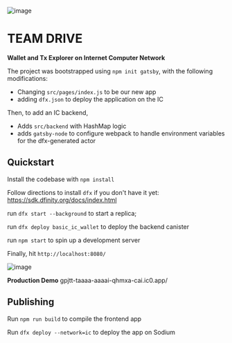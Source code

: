 ![image](https://user-images.githubusercontent.com/10539949/155831893-dcb6492b-3d61-4a40-b08a-442474088cb3.png)

# TEAM DRIVE
**Wallet and Tx Explorer on Internet Computer Network**

The project was bootstrapped using `npm init gatsby`, with the following modifications:

- Changing `src/pages/index.js` to be our new app
- adding `dfx.json` to deploy the application on the IC

Then, to add an IC backend,

- Adds `src/backend` with HashMap logic
- adds `gatsby-node` to configure webpack to handle environment variables for the dfx-generated actor

## Quickstart

Install the codebase with `npm install`

Follow directions to install `dfx` if you don't have it yet: https://sdk.dfinity.org/docs/index.html

run `dfx start --background` to start a replica;

run `dfx deploy basic_ic_wallet` to deploy the backend canister

run `npm start` to spin up a development server

Finally, hit `http://localhost:8080/`

![image](https://user-images.githubusercontent.com/10539949/156435449-5d45bfcd-82f9-485d-a59a-df137e969995.png)

**Production Demo**
gpjtt-taaaa-aaaai-qhmxa-cai.ic0.app/

## Publishing

Run `npm run build` to compile the frontend app

Run `dfx deploy --network=ic` to deploy the app on Sodium
